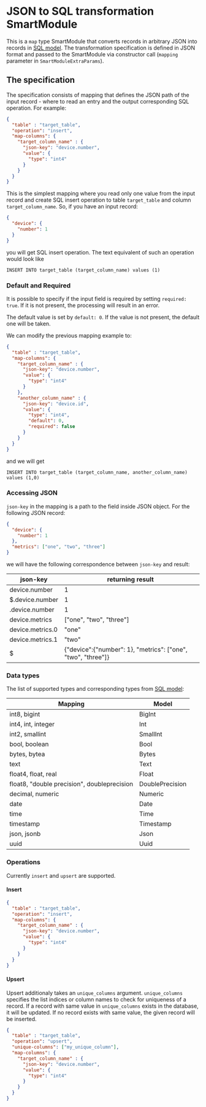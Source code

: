 # JSON to SQL transformation SmartModule
This is a `map` type SmartModule that converts records in arbitrary JSON into
records in [SQL model](../fluvio-model-sql). The transformation specification is defined in 
JSON format and passed to the SmartModule via constructor call (`mapping` parameter in `SmartModuleExtraParams`).

## The specification
The specification consists of mapping that defines the JSON path of the input record - where to read an entry
and the output corresponding SQL operation. For example:
```json
{
  "table" : "target_table",
  "operation": "insert",
  "map-columns": {
    "target_column_name" : {
      "json-key": "device.number",
      "value": {
        "type": "int4"
      }
    }
  }
}
```
This is the simplest mapping where you read only one value from the input record and create SQL
insert operation to table `target_table` and column `target_column_name`. So, if you have an input record:

```json
{
  "device": {
    "number": 1
  }
}
```
you will get SQL insert operation. The text equivalent of such an operation
would look like 
```
INSERT INTO target_table (target_column_name) values (1)
```
### Default and Required
It is possible to specify if the input field is required by setting `required: true`. If it is not present,
the processing will result in an error.

The default value is set by `default: 0`. If the value is not present, the default one will be taken.

We can modify the previous mapping example to:
```json
{
  "table" : "target_table",
  "map-columns": {
    "target_column_name" : {
      "json-key": "device.number",
      "value": {
        "type": "int4"
      }
    },
    "another_column_name" : {
      "json-key": "device.id",
      "value": {
        "type": "int4",
        "default": 0,
        "required": false
      }
    }
  }
}
```
and we will get
```
INSERT INTO target_table (target_column_name, another_column_name) values (1,0)
```

### Accessing JSON
`json-key` in the mapping is a path to the field inside JSON object.
For the following JSON record:

```json
{
  "device": {
    "number": 1
  },
  "metrics": ["one", "two", "three"]
}
```
we will have the following correspondence between `json-key` and result:

| json-key         | returning result                                             |
|------------------|--------------------------------------------------------------|
| device.number    | 1                                                            |
| $.device.number  | 1                                                            |
| .device.number   | 1                                                            |
| device.metrics   | ["one", "two", "three"]                                      |
| device.metrics.0 | "one"                                                        |
| device.metrics.1 | "two"                                                        |
| $                | {"device":{"number": 1}, "metrics": ["one", "two", "three"]} |

### Data types
The list of supported types and corresponding types from [SQL model](../fluvio-model-sql):

| Mapping                                     | Model           |
|---------------------------------------------|-----------------|
| int8, bigint                                | BigInt          |
| int4, int, integer                          | Int             |
| int2, smallint                              | SmallInt        |
| bool, boolean                               | Bool            |
| bytes, bytea                                | Bytes           |
| text                                        | Text            |
| float4, float, real                         | Float           |
| float8, "double precision", doubleprecision | DoublePrecision |
| decimal, numeric                            | Numeric         |
| date                                        | Date            |
| time                                        | Time            |
| timestamp                                   | Timestamp       |
| json, jsonb                                 | Json            |
| uuid                                        | Uuid            |

### Operations

Currently `insert` and `upsert` are supported.

#### Insert

```json
{
  "table" : "target_table",
  "operation": "insert",
  "map-columns": {
    "target_column_name" : {
      "json-key": "device.number",
      "value": {
        "type": "int4"
      }
    }
  }
}
```

#### Upsert

Upsert additionaly takes an `unique_columns` argument. `unique_columns` specifies the list indices or column names to check for uniqueness of a record.
If a record with same value in `unique_columns` exists in the database, it will be updated. If no record exists with same value, the given record will
be inserted.

```json
{
  "table" : "target_table",
  "operation": "upsert",
  "unique-columns": ["my_unique_column"],
  "map-columns": {
    "target_column_name" : {
      "json-key": "device.number",
      "value": {
        "type": "int4"
      }
    }
  }
}
```
